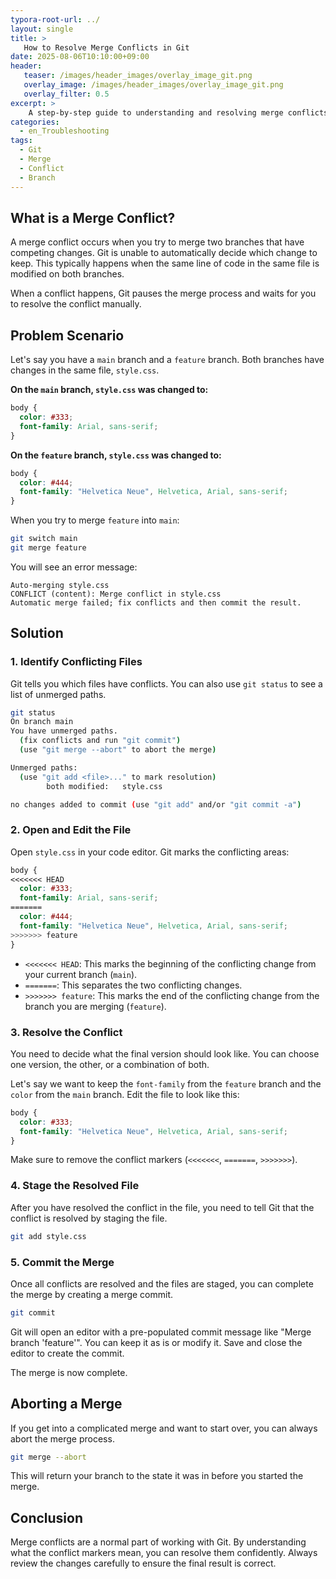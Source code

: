 ```yaml
---
typora-root-url: ../
layout: single
title: >
   How to Resolve Merge Conflicts in Git
date: 2025-08-06T10:10:00+09:00
header:
   teaser: /images/header_images/overlay_image_git.png
   overlay_image: /images/header_images/overlay_image_git.png
   overlay_filter: 0.5
excerpt: >
    A step-by-step guide to understanding and resolving merge conflicts that occur when combining branches in Git.
categories:
  - en_Troubleshooting
tags:
  - Git
  - Merge
  - Conflict
  - Branch
---
```


## What is a Merge Conflict?

A merge conflict occurs when you try to merge two branches that have competing changes. Git is unable to automatically decide which change to keep. This typically happens when the same line of code in the same file is modified on both branches.

When a conflict happens, Git pauses the merge process and waits for you to resolve the conflict manually.

## Problem Scenario

Let's say you have a `main` branch and a `feature` branch. Both branches have changes in the same file, `style.css`.

**On the `main` branch, `style.css` was changed to:**
```css
body {
  color: #333;
  font-family: Arial, sans-serif;
}
```

**On the `feature` branch, `style.css` was changed to:**
```css
body {
  color: #444;
  font-family: "Helvetica Neue", Helvetica, Arial, sans-serif;
}
```

When you try to merge `feature` into `main`:
```bash
git switch main
git merge feature
```

You will see an error message:
```
Auto-merging style.css
CONFLICT (content): Merge conflict in style.css
Automatic merge failed; fix conflicts and then commit the result.
```

## Solution

### 1. Identify Conflicting Files

Git tells you which files have conflicts. You can also use `git status` to see a list of unmerged paths.

```bash
git status
On branch main
You have unmerged paths.
  (fix conflicts and run "git commit")
  (use "git merge --abort" to abort the merge)

Unmerged paths:
  (use "git add <file>..." to mark resolution)
        both modified:   style.css

no changes added to commit (use "git add" and/or "git commit -a")
```

### 2. Open and Edit the File

Open `style.css` in your code editor. Git marks the conflicting areas:

```css
body {
<<<<<<< HEAD
  color: #333;
  font-family: Arial, sans-serif;
=======
  color: #444;
  font-family: "Helvetica Neue", Helvetica, Arial, sans-serif;
>>>>>>> feature
}
```

-   `<<<<<<< HEAD`: This marks the beginning of the conflicting change from your current branch (`main`).
-   `=======`: This separates the two conflicting changes.
-   `>>>>>>> feature`: This marks the end of the conflicting change from the branch you are merging (`feature`).

### 3. Resolve the Conflict

You need to decide what the final version should look like. You can choose one version, the other, or a combination of both.

Let's say we want to keep the `font-family` from the `feature` branch and the `color` from the `main` branch. Edit the file to look like this:

```css
body {
  color: #333;
  font-family: "Helvetica Neue", Helvetica, Arial, sans-serif;
}
```

Make sure to remove the conflict markers (`<<<<<<<`, `=======`, `>>>>>>>`).

### 4. Stage the Resolved File

After you have resolved the conflict in the file, you need to tell Git that the conflict is resolved by staging the file.

```bash
git add style.css
```

### 5. Commit the Merge

Once all conflicts are resolved and the files are staged, you can complete the merge by creating a merge commit.

```bash
git commit
```

Git will open an editor with a pre-populated commit message like "Merge branch 'feature'". You can keep it as is or modify it. Save and close the editor to create the commit.

The merge is now complete.

## Aborting a Merge

If you get into a complicated merge and want to start over, you can always abort the merge process.

```bash
git merge --abort
```

This will return your branch to the state it was in before you started the merge.

## Conclusion

Merge conflicts are a normal part of working with Git. By understanding what the conflict markers mean, you can resolve them confidently. Always review the changes carefully to ensure the final result is correct.
